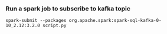 ### Run a spark job to subscribe to kafka topic
```
spark-submit --packages org.apache.spark:spark-sql-kafka-0-10_2.12:3.2.0 script.py
```